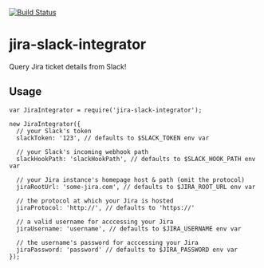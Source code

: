 [![Build Status](https://travis-ci.org/mdb/jira-slack-integrator.svg?branch=master)](https://travis-ci.org/mdb/jira-slack-integrator)

# jira-slack-integrator

Query Jira ticket details from Slack!

## Usage

```
var JiraIntegrator = require('jira-slack-integrator');

new JiraIntegrator({
  // your Slack's token
  slackToken: '123', // defaults to $SLACK_TOKEN env var

  // your Slack's incoming webhook path
  slackHookPath: 'slackHookPath', // defaults to $SLACK_HOOK_PATH env var

  // your Jira instance's homepage host & path (omit the protocol)
  jiraRootUrl: 'some-jira.com', // defaults to $JIRA_ROOT_URL env var

  // the protocol at which your Jira is hosted
  jiraProtocol: 'http://', // defaults to 'https://'

  // a valid username for acccessing your Jira
  jiraUsername: 'username', // defaults to $JIRA_USERNAME env var

  // the username's password for acccessing your Jira
  jiraPassword: 'password' // defaults to $JIRA_PASSWORD env var
});
```
